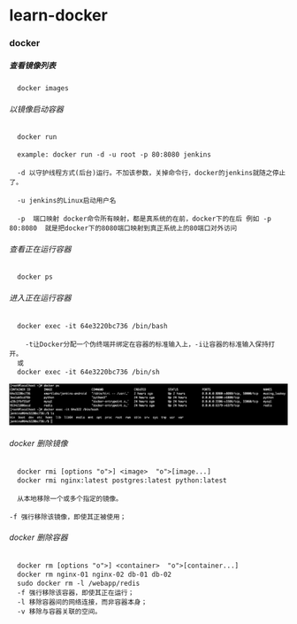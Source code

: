 # learn-docker

### docker


##### 查看镜像列表


```
  docker images
```

###### 以镜像启动容器


```
  docker run
  
  example: docker run -d -u root -p 80:8080 jenkins
  
  -d 以守护线程方式(后台)运行。不加该参数，关掉命令行，docker的jenkins就随之停止了。

  -u jenkins的Linux启动用户名

  -p  端口映射 docker命令所有映射，都是真系统的在前，docker下的在后 例如 -p 80:8080  就是把docker下的8080端口映射到真正系统上的80端口对外访问
```

###### 查看正在运行容器


```
  docker ps
```
###### 进入正在运行容器


```
  docker exec -it 64e3220bc736 /bin/bash
  
    -t让Docker分配一个伪终端并绑定在容器的标准输入上，-i让容器的标准输入保持打开。
  或
  docker exec -it 64e3220bc736 /bin/sh
```
<img src="https://github.com/mrjoechen/learn-docker/blob/master/images/1562312427827.jpg"/>

###### docker 删除镜像
```
  docker rmi [options "o">] <image>  "o">[image...]
  docker rmi nginx:latest postgres:latest python:latest
  
  从本地移除一个或多个指定的镜像。

-f 强行移除该镜像，即使其正被使用；
```


###### docker 删除容器
```
  docker rm [options "o">] <container>  "o">[container...]
  docker rm nginx-01 nginx-02 db-01 db-02
  sudo docker rm -l /webapp/redis
  -f 强行移除该容器，即使其正在运行；
  -l 移除容器间的网络连接，而非容器本身；
  -v 移除与容器关联的空间。
 ```
